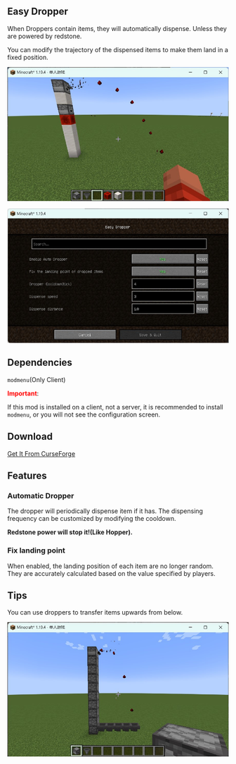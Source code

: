 ## Easy Dropper

When Droppers contain items, they will automatically dispense. Unless they are powered by redstone.

You can modify the trajectory of the dispensed items to make them land in a fixed position.

![screenshot1](res/sh_4.jpg)

![screenshot2](res/sh_2_EN.jpg)

## Dependencies

``modmenu``(Only Client)

**<font color=red>Important</font>**:

If this mod is installed on a client, not a server, it is recommended to install ``modmenu``, or you will not see the configuration screen.

## Download

[Get It From CurseForge](https://www.curseforge.com/minecraft/mc-mods/easydropper)

## Features

### Automatic Dropper

The dropper will periodically dispense item if it has. The dispensing frequency can be customized by modifying the cooldown.

**Redstone power will stop it!(Like Hopper).**

### Fix landing point

When enabled, the landing position of each item are no longer random. They are accurately calculated based on the value specified by players.

## Tips

You can use droppers to transfer items upwards from below.

![screenshot3](res/sh_3.jpg)